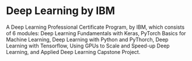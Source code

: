 # Deep Learning by IBM
A Deep Learning Professional Certificate Program, by IBM, which consists of 6 modules: Deep Learning Fundamentals with Keras, PyTorch Basics for Machine Learning, Deep Learning with Python and PyThorch, Deep Learning with Tensorflow, Using GPUs to Scale and Speed-up Deep Learning, and Applied Deep Learning Capstone Project.
